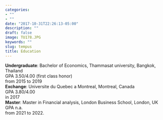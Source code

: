 ```yaml
---
categories:
- ""
- ""
date: "2017-10-31T22:26:13-05:00"
description: ""
draft: false
image: TU178.JPG
keywords: ""
slug: tempus
title: Education
---
```

**Undergraduate**:  Bachelor of Economics, Thammasat university, Bangkok, Thailand\
                    GPA 3.50/4.00 (first class honor)\
                    from 2015 to 2019\
**Exchange**:       Universite du Quebec a Montreal, Montreal, Canada\
                    GPA 3.80/4.00\
                    in 2017\
**Master**:         Master in Financial analysis, London Business School, London, UK\
                    GPA n.a.\
                    from 2021 to 2022.

